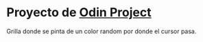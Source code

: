 # Proyecto de [Odin Project](https://www.theodinproject.com/)
Grilla donde se pinta  de un color random por donde el cursor pasa.